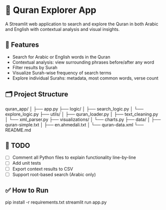 <!-- # 📖 Quran Explorer

This is a Streamlit-based web application designed to explore the Quran in both Arabic and English. The app allows users to search for words/phrases in the Quran, filter results by Surah, view word frequency in a selected Surah, and generate visualizations for insights.

## Features

### 1. **Search Word Mode**
   - Users can search for a word or phrase in the Quran in either Arabic or English.
   - Results display the Surah, Ayah, and the verse text in the selected language.
   - Optional filtering allows users to narrow down results by selecting specific Surahs.
   - Surah-wise occurrence counts of the search term are shown, with a corresponding bar chart for visualization.

### 2. **Explore Surah Mode**
   - Users can select a specific Surah from a dropdown list.
   - Displays metadata about the selected Surah, including:
     - Number of verses
     - Surah type (Meccan/Medinan)
     - Surah order in the Quran
   - Users can choose to view the most common words in either Arabic or English within the Surah, visualized in a bar chart.

### Key Functions:

- **app.py**: Main script running the Streamlit app.
- **quran_loader.py**: Loads the Quran text data (both Arabic and English).
- **text_cleaning.py**: Contains functions for cleaning text (e.g., diacritic removal).
- **xml_parser.py**: Parses Surah metadata from an XML file and merges it with the Quran text data.
- **charts.py**: Contains visualization functions, including bar charts for Surah occurrences and word frequencies.

## Setup Instructions

1. **Clone the repository**:
git clone https://github.com/yourusername/quran-explorer.git cd quran-explorer

2. **Install required dependencies**:
Ensure you have Python 3.x installed, and then use `pip` to install required libraries.
pip install -r requirements.txt

3. **Download Quran Data**:
Ensure that the `data` folder contains the following files:
- `quran-simple.txt`: Arabic Quran text file.
- `en.ahmedali.txt`: English translation of the Quran.
- `quran-data.xml`: Surah metadata XML file.

4. **Run the app**:
To start the app, run:
streamlit run app.py


5. **Open the app**:
The app will be available in your browser at `http://localhost:8501`.

## Debugging

- **Common Issue**: When searching in Arabic, the word frequency chart may show individual letters rather than full words. This issue will be investigated in a later stage of development.

## Potential Next Steps

### 1. **Refining Word Frequency Logic**
- The current logic for extracting word frequencies in Arabic may need improvement to properly handle full words (instead of single letters).
- Debug and improve the word frequency extraction in Arabic text.

### 2. **Advanced Word Search Features**
- Allow users to search for multi-word phrases, not just single words.
- Improve the search mechanism to return more relevant results based on context, not just exact matches.

### 3. **Expand Surah Metadata**
- Enhance Surah metadata with additional details like the number of verses, historical context, and more.
- Add options to view additional metadata or insights based on Surah types (Meccan/Medinan).

### 4. **Surah Comparison**
- Implement a feature to compare different Surahs based on selected metrics (e.g., common word counts, verse lengths).
- Display a comparison chart to highlight differences.

### 5. **Word Cloud Visualization**
- Add a word cloud feature to visualize the most common words across all Surahs or within specific Surahs.

### 6. **Exporting Data**
- Allow users to export search results, word frequencies, or Surah metadata as CSV or JSON files for further analysis.

### 7. **User Feedback and Engagement**
- Add an option for users to rate the app or provide feedback directly in the interface.

### 8. **Deploy to Cloud**
- Host the app on platforms like Streamlit Cloud, Heroku, or AWS for public access.

---

## Contributions

Feel free to fork the repository and create pull requests if you would like to contribute to the project. Contributions are always welcome!

## License

This project is open-source and available under the MIT License. See the [LICENSE](LICENSE) file for more details. -->

<!-- 📘 Quran Explorer App
This is a Streamlit-based app that allows users to:

Search for words in the Quran (Arabic or English)

Filter results by Surah

View Surah-wise word occurrence counts

Explore word proximity (words before/after the search term)

View most frequent words in a Surah (Arabic or English)

Explore Surah metadata and structure

📂 Project Structure
bash
Copy
Edit
quran_app/
│
├── app.py                     # Main Streamlit app
├── data/
│   ├── quran-simple.txt       # Arabic Quran text
│   ├── en.ahmedali.txt        # English translation
│   └── quran-data.xml         # Quran Surah metadata
├── utils/
│   ├── __init__.py
│   ├── quran_loader.py        # Load Quran text files
│   ├── text_cleaning.py       # Remove diacritics, etc.
│   └── xml_parser.py          # Parse XML metadata
└── visualizations/
    └── charts.py              # Chart plotting functions
✅ Features
Word search in Arabic (with diacritic normalization) and English

Surah-based filtering after search

Surah-wise frequency charts

Contextual word analysis (before and after the search word)

Surah-level word frequency bar charts

Support for Arabic and English word cloud-like visualizations

🔧 To-Do
 Add full code comments to explain how everything works

 Add export options (CSV, JSON)

 Integrate word cloud visualization (using wordcloud or altair)

 Add audio recitation support

 Add tafsir integration -->


 # 📖 Quran Explorer App

A Streamlit web application to search and explore the Quran in both Arabic and English with contextual analysis and visual insights.

## 🌟 Features

- Search for Arabic or English words in the Quran
- Contextual analysis: view surrounding phrases before/after any word
- Filter results by Surah
- Visualize Surah-wise frequency of search terms
- Explore individual Surahs: metadata, most common words, verse count

## 🗂 Project Structure

quran_app/ │ ├── app.py ├── logic/ │ ├── search_logic.py │ └── explore_logic.py ├── utils/ │ ├── quran_loader.py │ ├── text_cleaning.py │ └── xml_parser.py ├── visualizations/ │ └── charts.py ├── data/ │ ├── quran-simple.txt │ ├── en.ahmedali.txt │ └── quran-data.xml └── README.md



## 🚧 TODO

- [ ] Comment all Python files to explain functionality line-by-line
- [ ] Add unit tests
- [ ] Export context results to CSV
- [ ] Support root-based search (Arabic only)

## ✅ How to Run


pip install -r requirements.txt
streamlit run app.py